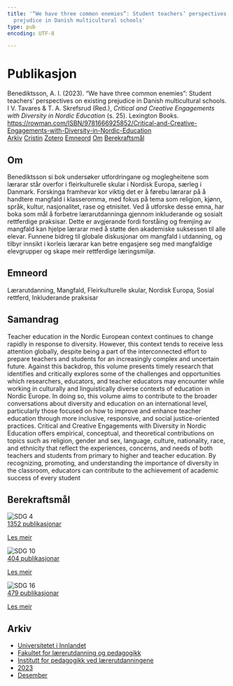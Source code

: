 ```yaml
---
title: '“We have three common enemies”: Student teachers’ perspectives on existing
  prejudice in Danish multicultural schools'
type: pub
encoding: UTF-8

---
```

<h1>Publikasjon</h1>
<article id="csl-bib-container-3X2KIDKX" class="csl-bib-container">
  <div class="csl-bib-body"> <div class="csl-entry">Benediktsson, A. I. (2023). “We have three common enemies”: Student teachers’ perspectives on existing prejudice in Danish multicultural schools. I V. Tavares &#38; T. A. Skrefsrud (Red.), <i>Critical and Creative Engagements with Diversity in Nordic Education</i> (s. 25). Lexington Books. <a href="https://rowman.com/ISBN/9781666925852/Critical-and-Creative-Engagements-with-Diversity-in-Nordic-Education">https://rowman.com/ISBN/9781666925852/Critical-and-Creative-Engagements-with-Diversity-in-Nordic-Education</a></div> </div>
  <div class="csl-bib-buttons">
    <a href="#taxonomy-article-3X2KIDKX" alt="archive" class="csl-bib-button">Arkiv</a>
    <a href="https://app.cristin.no/results/show.jsf?id=2214566" alt="Cristin" class="csl-bib-button">Cristin</a>
    <a href="http://zotero.org/groups/5881554/items/3X2KIDKX" alt="Zotero" class="csl-bib-button">Zotero</a>
    <a href="#keywords-article-3X2KIDKX" alt="keywords" class="csl-bib-button">Emneord</a>
    <a href="#about-article-3X2KIDKX" alt="about_pub" class="csl-bib-button">Om</a>
    <a href="#sdg-article-3X2KIDKX" alt="sdg" class="csl-bib-button">Berekraftsmål</a>
  </div>
  <div id="csl-bib-meta-container-3X2KIDKX"></div>
</article>
<div id="csl-bib-meta-3X2KIDKX" class="csl-bib-meta">
  <article id="about-article-3X2KIDKX" class="about_pub-article">
    <h1>Om</h1>
    Benediktsson si bok undersøker utfordringane og moglegheitene som lærarar står overfor i fleirkulturelle skular i Nordisk Europa, særleg i Danmark. Forskinga framhevar kor viktig det er å førebu lærarar på å handtere mangfald i klasseromma, med fokus på tema som religion, kjønn, språk, kultur, nasjonalitet, rase og etnisitet. Ved å utforske desse emna, har boka som mål å forbetre lærarutdanninga gjennom inkluderande og sosialt rettferdige praksisar. Dette er avgjerande fordi forståing og fremjing av mangfald kan hjelpe lærarar med å støtte den akademiske suksessen til alle elevar. Funnene bidreg til globale diskusjonar om mangfald i utdanning, og tilbyr innsikt i korleis lærarar kan betre engasjere seg med mangfaldige elevgrupper og skape meir rettferdige læringsmiljø.
  </article>
  <article id="keywords-article-3X2KIDKX" class="keywords-article">
    <h1>Emneord</h1>
    Lærarutdanning, Mangfald, Fleirkulturelle skular, Nordisk Europa, Sosial rettferd, Inkluderande praksisar
  </article>
  <article id="abstract-article-3X2KIDKX" class="abstract-article">
    <h1>Samandrag</h1>
    Teacher education in the Nordic European context continues to change rapidly in response to diversity. However, this context tends to receive less attention globally, despite being a part of the interconnected effort to prepare teachers and students for an increasingly complex and uncertain future. Against this backdrop, this volume presents timely research that identifies and critically explores some of the challenges and opportunities which researchers, educators, and teacher educators may encounter while working in culturally and linguistically diverse contexts of education in Nordic Europe. In doing so, this volume aims to contribute to the broader conversations about diversity and education on an international level, particularly those focused on how to improve and enhance teacher education through more inclusive, responsive, and social justice-oriented practices. Critical and Creative Engagements with Diversity in Nordic Education offers empirical, conceptual, and theoretical contributions on topics such as religion, gender and sex, language, culture, nationality, race, and ethnicity that reflect the experiences, concerns, and needs of both teachers and students from primary to higher and teacher education. By recognizing, promoting, and understanding the importance of diversity in the classroom, educators can contribute to the achievement of academic success of every student
  </article>
  <article id="sdg-article-3X2KIDKX" class="sdg-article">
    <h1>Berekraftsmål</h1>
    <div class="sdg-container"><div id="sdg4" class="sdg">
        <img src="{{< params subfolder >}}images/sdg/sdg04_nn.png" class="image" alt="SDG 4">
        <div class="sdg-overlay">
          <a href="/nn/archive/?key=?sdg=4#archive" class="sdg-publication-count"><span>1352</span> publikasjonar</a>
          <p><a href="https://fn.no/om-fn/fns-baerekraftsmaal/god-utdanning?lang=nno-NO" class="sdg-read-more">Les meir</a></p>
        </div>
      </div> <div id="sdg10" class="sdg">
        <img src="{{< params subfolder >}}images/sdg/sdg10_nn.png" class="image" alt="SDG 10">
        <div class="sdg-overlay">
          <a href="/nn/archive/?key=?sdg=10#archive" class="sdg-publication-count"><span>404</span> publikasjonar</a>
          <p><a href="https://fn.no/om-fn/fns-baerekraftsmaal/mindre-ulikhet?lang=nno-NO" class="sdg-read-more">Les meir</a></p>
        </div>
      </div> <div id="sdg16" class="sdg">
        <img src="{{< params subfolder >}}images/sdg/sdg16_nn.png" class="image" alt="SDG 16">
        <div class="sdg-overlay">
          <a href="/nn/archive/?key=?sdg=16#archive" class="sdg-publication-count"><span>479</span> publikasjonar</a>
          <p><a href="https://fn.no/om-fn/fns-baerekraftsmaal/fred-rettferdighet-og-velfungerende-institusjoner?lang=nno-NO" class="sdg-read-more">Les meir</a></p>
        </div>
      </div></div>
  </article>
  <article id="taxonomy-article-3X2KIDKX" class="taxonomy-article">
    <h1>Arkiv</h1>
    <ul>
      <li>
        <a href="/nn/archive/?key=3DCRN523">Universitetet i Innlandet</a>
      </li>
      <li>
        <a href="/nn/archive/?key=WYNZA47F">Fakultet for lærerutdanning og pedagogikk</a>
      </li>
      <li>
        <a href="/nn/archive/?key=BKPR6TE7">Institutt for pedagogikk ved lærerutdanningene</a>
      </li>
      <li>
        <a href="/nn/archive/?key=TKXB7BTS">2023</a>
      </li>
      <li>
        <a href="/nn/archive/?key=LPXJECLR">Desember</a>
      </li>
    </ul>
  </article>
</div>

